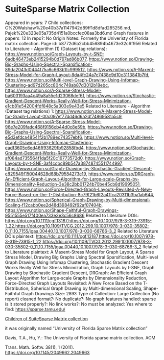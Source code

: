 # SuiteSparse Matrix Collection

Appeared in years: 7
Child collections: C%20Walshaw%20e40b37a1147942d89ff1d8dfad285256.md, Pajek%20e323e05a735d4151a0bccfec08aa3bd6.md
Graph features in papers: 12
In repo?: No
Origin Notes: Formerly the Univeristy of Florida matrix collection.
Page id: b8772d6a2cbb456894b4673e32c6f956
Related to Literature - Algorithm (1) (Dataset tag relations): https://www.notion.so/Graph-Layouts-by-t-SNE-6adb46473eb2415294b0d797ad86b077, https://www.notion.so/Drawing-Big-Graphs-Using-Spectral-Sparsification-89da2043d0444f75a6c663b1fc999512, https://www.notion.so/A-Maxent-Stress-Model-for-Graph-Layout-8da4fc24a7c7438c9d10c3113841b7fd, https://www.notion.so/Multi-level-Graph-Drawing-Using-Infomap-Clustering-ad97d205cc804c748ab87d3012b18ebc, https://www.notion.so/A-Sparse-Stress-Model-ba603193aa4c49a8a55e1d23068def6f, https://www.notion.so/Stochastic-Gradient-Descent-Works-Really-Well-for-Stress-Minimization-e1cb81e542004fdf848c5a303e9e43e5
Related to Literature - Algorithm (Dataset tag relations) 1: https://www.notion.so/A-Maxent-Stress-Model-for-Graph-Layout-00c097ef77dd46d6a2df74869581a5c9, https://www.notion.so/A-Sparse-Stress-Model-96e7e209fadc468f9156cb44d0c8e59b, https://www.notion.so/Drawing-Big-Graphs-Using-Spectral-Sparsification-e5d3efdca48541f2b1789ec74357ebf6, https://www.notion.so/Multi-level-Graph-Drawing-Using-Infomap-Clustering-eadf3605c6ed46ff93629fb92858fbd4, https://www.notion.so/Stochastic-Gradient-Descent-Works-Really-Well-for-Stress-Minimization-af084ad735564f1da5f20c16773572d0, https://www.notion.so/Graph-Layouts-by-t-SNE-3af4ccbc89b547a38748745511744997, https://www.notion.so/Graph-Drawing-by-Stochastic-Gradient-Descent-c829549f150044628d68b79584273c19, https://www.notion.so/DRGraph-An-Efficient-Graph-Layout-Algorithm-for-Large-scale-Graphs-by-Dimensionality-Reduction-3e38c2bb01724b70be45cb8d19695051, https://www.notion.so/Force-Directed-Graph-Layouts-Revisited-A-New-Force-Based-on-the-T-Distribution-8c79f21b6f2a41fca20311b3ba1ab644, https://www.notion.so/Spherical-Graph-Drawing-by-Multi-dimensional-Scaling-f12cabb0ee2d48d398492f62af07404b, https://www.notion.so/Shape-Faithful-Graph-Drawings-9551555e517f400ea733e3e3c56c8686
Related to Literature DOIs: https://doi.org/10.1111/cgf.13187,https://doi.org/10.1007/978-3-319-73915-1_22,https://doi.org/10.1109/TVCG.2012.299,10.1007/978-3-030-35802-0_11,10.7155/jgaa.00440,10.1007/978-3-030-68766-3_2
Related to Literature DOIs plaintext: https://doi.org/10.1111/cgf.13187,https://doi.org/10.1007/978-3-319-73915-1_22,https://doi.org/10.1109/TVCG.2012.299,10.1007/978-3-030-35802-0_11,10.7155/jgaa.00440,10.1007/978-3-030-68766-3_2
Related to Literature plaintext: A Maxent-Stress Model for Graph Layout, A Sparse Stress Model, Drawing Big Graphs Using Spectral
Sparsification, Multi-level Graph Drawing Using Infomap Clustering, Stochastic Gradient Descent Works Really Well for Stress Minimization, Graph Layouts by t-SNE, Graph Drawing by Stochastic Gradient Descent, DRGraph: An Efficient Graph Layout Algorithm for Large-scale Graphs by Dimensionality Reduction, Force-Directed Graph Layouts Revisited: A New Force Based on the T-Distribution, Spherical Graph Drawing by Multi-dimensional Scaling, Shape-Faithful Graph Drawings
Size: 2893
Type of Collection: Large Collection (No report)
cleaned format?: No
duplicate?: No
graph features handled: sparse
is it stored properly?: No
link works?: No
must be analyzed: Yes
where to find: https://sparse.tamu.edu/

[Children of SuiteSparse Matrix collection](SuiteSparse%20Matrix%20Collection%20b8772d6a2cbb456894b4673e32c6f956/Children%20of%20SuiteSparse%20Matrix%20collection%20d16b1e4a85034b53935fd3c1285860cc.md)

it was originally named “University of Florida Sparse Matrix collection”

Davis, T.A., Hu, Y.: The University of Florida sparse matrix collection. ACM

Trans. Math. Softw. 38(1), 1 (2011). https://doi.org/10.1145/2049662.2049663